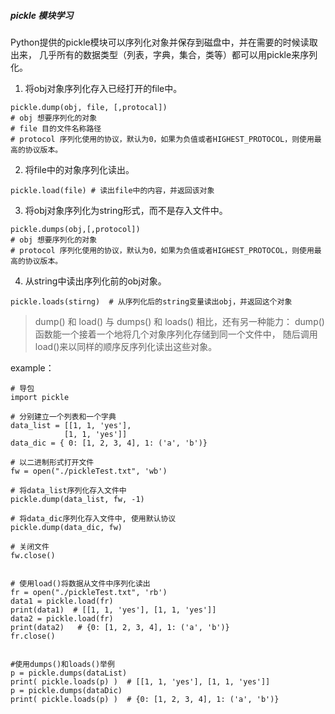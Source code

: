 ##### pickle 模块学习
Python提供的pickle模块可以序列化对象并保存到磁盘中，并在需要的时候读取出来，
几乎所有的数据类型（列表，字典，集合，类等）都可以用pickle来序列化。
1. 将obj对象序列化存入已经打开的file中。
```
pickle.dump(obj, file, [,protocal])
# obj 想要序列化的对象
# file 目的文件名称路径
# protocol 序列化使用的协议，默认为0，如果为负值或者HIGHEST_PROTOCOL，则使用最高的协议版本。
```

2. 将file中的对象序列化读出。
```
pickle.load(file) # 读出file中的内容，并返回该对象
```

3. 将obj对象序列化为string形式，而不是存入文件中。
```
pickle.dumps(obj,[,protocol])
# obj 想要序列化的对象
# protocol 序列化使用的协议，默认为0，如果为负值或者HIGHEST_PROTOCOL，则使用最高的协议版本。
```

4. 从string中读出序列化前的obj对象。
```
pickle.loads(stirng)  # 从序列化后的string变量读出obj，并返回这个对象
```
> dump() 和 load() 与 dumps() 和 loads() 相比，还有另一种能力：
dump()函数能一个接着一个地将几个对象序列化存储到同一个文件中，
随后调用load()来以同样的顺序反序列化读出这些对象。

example：
```
# 导包
import pickle  

# 分别建立一个列表和一个字典
data_list = [[1, 1, 'yes'],  
            [1, 1, 'yes']]
data_dic = { 0: [1, 2, 3, 4], 1: ('a', 'b')}

# 以二进制形式打开文件
fw = open("./pickleTest.txt", 'wb')

# 将data_list序列化存入文件中
pickle.dump(data_list, fw, -1)

# 将data_dic序列化存入文件中, 使用默认协议
pickle.dump(data_dic, fw)

# 关闭文件
fw.close()


# 使用load()将数据从文件中序列化读出  
fr = open("./pickleTest.txt", 'rb')
data1 = pickle.load(fr)  
print(data1)  # [[1, 1, 'yes'], [1, 1, 'yes']]
data2 = pickle.load(fr)  
print(data2)   # {0: [1, 2, 3, 4], 1: ('a', 'b')}
fr.close()  


#使用dumps()和loads()举例  
p = pickle.dumps(dataList)  
print( pickle.loads(p) )  # [[1, 1, 'yes'], [1, 1, 'yes']]
p = pickle.dumps(dataDic)  
print( pickle.loads(p) )  # {0: [1, 2, 3, 4], 1: ('a', 'b')}
```